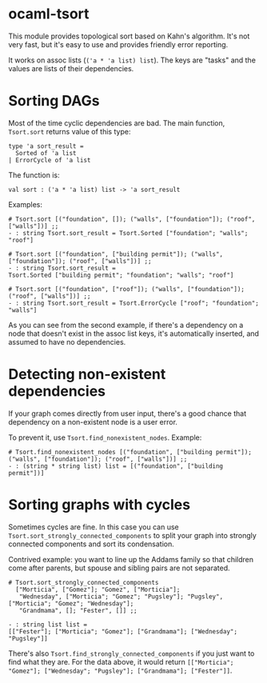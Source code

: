 ocaml-tsort
===========

This module provides topological sort based on Kahn's algorithm. It's not very fast, but it's easy to use
and provides friendly error reporting.

It works on assoc lists (`('a * 'a list) list`). The keys are "tasks" and the values are lists of their dependencies.


# Sorting DAGs

Most of the time cyclic dependencies are bad. The main function, `Tsort.sort` returns value of this type:

```
type 'a sort_result =
  Sorted of 'a list 
| ErrorCycle of 'a list
```

The function is:

```
val sort : ('a * 'a list) list -> 'a sort_result
```

Examples:

```
# Tsort.sort [("foundation", []); ("walls", ["foundation"]); ("roof", ["walls"])] ;;
- : string Tsort.sort_result = Tsort.Sorted ["foundation"; "walls"; "roof"]

# Tsort.sort [("foundation", ["building permit"]); ("walls", ["foundation"]); ("roof", ["walls"])] ;;
- : string Tsort.sort_result =
Tsort.Sorted ["building permit"; "foundation"; "walls"; "roof"]

# Tsort.sort [("foundation", ["roof"]); ("walls", ["foundation"]); ("roof", ["walls"])] ;;
- : string Tsort.sort_result = Tsort.ErrorCycle ["roof"; "foundation"; "walls"]
```

As you can see from the second example, if there's a dependency on a node that doesn't exist in the assoc list keys,
it's automatically inserted, and assumed to have no dependencies.

# Detecting non-existent dependencies

If your graph comes directly from user input, there's a good chance that dependency on a non-existent node
is a user error.

To prevent it, use `Tsort.find_nonexistent_nodes`. Example:

```
# Tsort.find_nonexistent_nodes [("foundation", ["building permit"]); ("walls", ["foundation"]); ("roof", ["walls"])] ;;
- : (string * string list) list = [("foundation", ["building permit"])]
```

# Sorting graphs with cycles

Sometimes cycles are fine. In this case you can use `Tsort.sort_strongly_connected_components` to split
your graph into strongly connected components and sort its condensation.

Contrived example: you want to line up the Addams family so that children come after parents,
but spouse and sibling pairs are not separated.

```
# Tsort.sort_strongly_connected_components
  ["Morticia", ["Gomez"]; "Gomez", ["Morticia"];
   "Wednesday", ["Morticia"; "Gomez"; "Pugsley"]; "Pugsley", ["Morticia"; "Gomez"; "Wednesday"];
   "Grandmama", []; "Fester", []] ;;

- : string list list =
[["Fester"]; ["Morticia"; "Gomez"]; ["Grandmama"]; ["Wednesday"; "Pugsley"]]

```

There's also `Tsort.find_strongly_connected_components` if you just want to find what they are.
For the data above, it would return `[["Morticia"; "Gomez"]; ["Wednesday"; "Pugsley"]; ["Grandmama"]; ["Fester"]]`.

